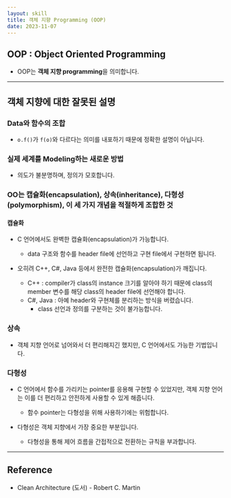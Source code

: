 ```yaml
---
layout: skill
title: 객체 지향 Programming (OOP)
date: 2023-11-07
---
```



## OOP : Object Oriented Programming

- OOP는 **객체 지향 programming**을 의미합니다.


---


## 객체 지향에 대한 잘못된 설명

### Data와 함수의 조합

- `o.f()`가 `f(o)`와 다르다는 의미를 내포하기 때문에 정확한 설명이 아닙니다.

### 실제 세계를 Modeling하는 새로운 방법

- 의도가 불분명하며, 정의가 모호합니다.

### OO는 캡슐화(encapsulation), 상속(inheritance), 다형성(polymorphism), 이 세 가지 개념을 적절하게 조합한 것

#### 캡슐화

- C 언어에서도 완벽한 캡슐화(encapsulation)가 가능합니다.
    - data 구조와 함수를 header file에 선언하고 구현 file에서 구현하면 됩니다.

- 오히려 C++, C#, Java 등에서 완전한 캡슐화(encapsulation)가 깨집니다.
    - C++ : compiler가 class의 instance 크기를 알아야 하기 때문에 class의 member 변수를 해당 class의 header file에 선언해야 합니다.
    - C#, Java : 아예 header와 구현체를 분리하는 방식을 버렸습니다.
        - class 선언과 정의를 구분하는 것이 불가능합니다.

### 상속

- 객체 지향 언어로 넘어와서 더 편리해지긴 했지만, C 언어에서도 가능한 기법입니다.

### 다형성

- C 언어에서 함수를 가리키는 pointer를 응용해 구현할 수 있었지만, 객체 지향 언어는 이를 더 편리하고 안전하게 사용할 수 있게 해줍니다.
    - 함수 pointer는 다형성을 위해 사용하기에는 위험합니다.

- 다형성은 객체 지향에서 가장 중요한 부분입니다.
    - 다형성을 통해 제어 흐름을 간접적으로 전환하는 규칙을 부과합니다.


---


## Reference

- Clean Architecture (도서) - Robert C. Martin